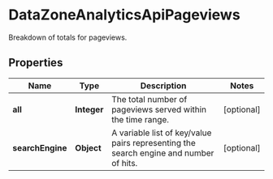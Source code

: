 

# DataZoneAnalyticsApiPageviews

Breakdown of totals for pageviews.

## Properties

| Name | Type | Description | Notes |
|------------ | ------------- | ------------- | -------------|
|**all** | **Integer** | The total number of pageviews served within the time range. |  [optional] |
|**searchEngine** | **Object** | A variable list of key/value pairs representing the search engine and number of hits. |  [optional] |



